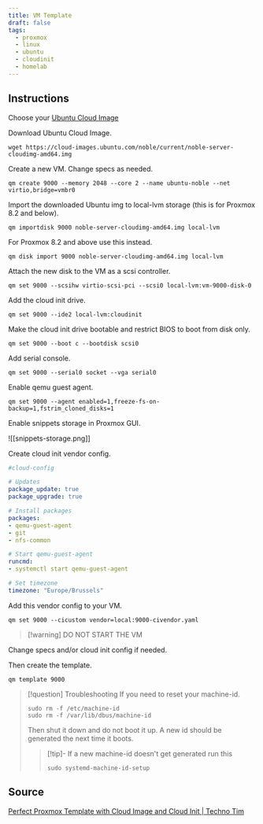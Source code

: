 ```yaml
---
title: VM Template
draft: false
tags:
  - proxmox
  - linux
  - ubuntu
  - cloudinit
  - homelab
---
```


## Instructions

Choose your [Ubuntu Cloud Image](https://cloud-images.ubuntu.com/)

Download Ubuntu Cloud Image.
```shell
wget https://cloud-images.ubuntu.com/noble/current/noble-server-cloudimg-amd64.img
```

Create a new VM. Change specs as needed.
```shell
qm create 9000 --memory 2048 --core 2 --name ubuntu-noble --net virtio,bridge=vmbr0
```

Import the downloaded Ubuntu img to local-lvm storage (this is for Proxmox 8.2 and below).
```shell
qm importdisk 9000 noble-server-cloudimg-amd64.img local-lvm
```

For Proxmox 8.2 and above use this instead.
```shell
qm disk import 9000 noble-server-cloudimg-amd64.img local-lvm
```

Attach the new disk to the VM as a scsi controller.
```shell
qm set 9000 --scsihw virtio-scsi-pci --scsi0 local-lvm:vm-9000-disk-0
```

Add the cloud init drive.
```shell
qm set 9000 --ide2 local-lvm:cloudinit
```

Make the cloud init drive bootable and restrict BIOS to boot from disk only.
```shell
qm set 9000 --boot c --bootdisk scsi0
```

Add serial console.
```shell
qm set 9000 --serial0 socket --vga serial0
```

Enable qemu guest agent.
```shell
qm set 9000 --agent enabled=1,freeze-fs-on-backup=1,fstrim_cloned_disks=1
```

Enable snippets storage in Proxmox GUI.

![[snippets-storage.png]]

Create cloud init vendor config.
```yaml title="var/lib/vz/snippets/9000-civendor.yaml"
#cloud-config

# Updates
package_update: true
package_upgrade: true

# Install packages
packages:
- qemu-guest-agent
- git
- nfs-common

# Start qemu-guest-agent
runcmd:
- systemctl start qemu-guest-agent

# Set timezone
timezone: "Europe/Brussels"
```

Add this vendor config to your VM.
```shell
qm set 9000 --cicustom vendor=local:9000-civendor.yaml
```

> [!warning] DO NOT START THE VM

Change specs and/or cloud init config if needed.

Then create the template.
```shell
qm template 9000
```

> [!question] Troubleshooting
>If you need to reset your machine-id.
> ```shell
> sudo rm -f /etc/machine-id
> sudo rm -f /var/lib/dbus/machine-id
> ```
>  Then shut it down and do not boot it up. A new id should be generated the next time it boots.
>> [!tip]- If a new machine-id doesn't get generated run this
>> ```shell
>> sudo systemd-machine-id-setup
>> ```

## Source
[Perfect Proxmox Template with Cloud Image and Cloud Init | Techno Tim](https://technotim.live/posts/cloud-init-cloud-image/)